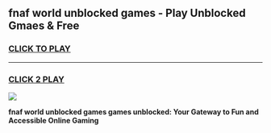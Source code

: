 
## fnaf world unblocked games - Play Unblocked Gmaes & Free
<h3>
<a href="https://premium.freeplayer.one?title=fnaf_world_unblocked_games&ref=20F">CLICK TO PLAY</a></h3>
<hr>

<h3>
<a href="https://premium.freeplayer.one?title=fnaf_world_unblocked_games&ref=20F">CLICK 2 PLAY</a>
  
</h3>

<a href="https://premium.freeplayer.one?title=fnaf_world_unblocked_games&ref=20F/"><img src="https://clearcache.store/games.png"></a>


**fnaf world unblocked games games unblocked: Your Gateway to Fun and Accessible Online Gaming**
